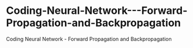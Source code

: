 # Coding-Neural-Network---Forward-Propagation-and-Backpropagation
Coding Neural Network - Forward Propagation and Backpropagation
